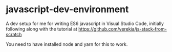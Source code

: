 # javascript-dev-environment
A dev setup for me for writing ES6 javascript in Visual Studio Code, initially following along with the tutorial at https://github.com/verekia/js-stack-from-scratch

You need to have installed node and yarn for this to work. 
